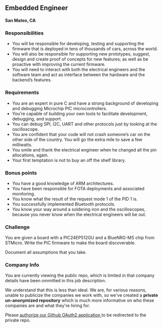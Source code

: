 ## Embedded Engineer
#### San Mateo, CA

### Responsibilities
+ You will be responsible for developing, testing and supporting the firmware that is deployed in tens of thousands of cars, across the world.
+ You will also be responsible for supporting new prototypes, suggest, design and create proof of concepts for new features; as well as be proactive with improving the current firmware.
+ You will need to interact with both the electrical engineers and the software team and act as interface between the hardware and the backend’s features.

### Requirements
+ You are an expert in pure C and have a strong background of developing and debugging Microchip PIC microcontrollers.
+ You’re capable of building your own tools to facilitate development, debugging, and support.
+ You can debug SPI, I2C, UART and other protocols just by looking at the oscilloscope.
+ You are confident that your code will not crash someone’s car on the other side of the country.
You will go the extra mile to save a few milliwatts.
+ You smile and thank the electrical engineer when he changed all the pin allocations, again.
+ Your first temptation is not to buy an off the shelf library.

### Bonus points
+ You have a good knowledge of ARM architectures.
+ You have been responsible for FOTA deployments and associated monitoring.
+ You know what the result of the request mode 1 of the PID 1 is.
+ You successfully implemented Bluetooth protocols.
+ You know your way around a soldering iron and the oscilloscopes, because you never know when the electrical engineers will be out.

### Challenge
You are given a board with a PIC24EP512GU and a BlueNRG-MS chip from STMicro. Write the PIC firmware to make the board discoverable.

Document all assumptions that you take.

### Company Info
You are currently viewing the public repo, which is limited in that company details have been ommitted in this job description.  
    
We understand that this is less than ideal.  We are, for various reasons, unable to publicize the companies we work with, so we've
created a **private un-anonymized repository** which is much more informative on who these companies are and what they're hiring for.  
    
Please [authorize our Github OAuth2 application ](http://localhost:3000/users/auth/github?job_id=wmlwy2fy-embedded-engineer) to be redirected to the private repo.

